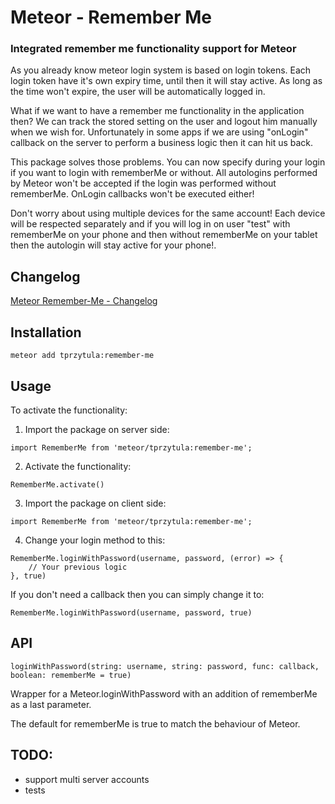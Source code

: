 # Meteor - Remember Me
### Integrated remember me functionality support for Meteor


As you already know meteor login system is based on login tokens.
Each login token have it's own expiry time, until then it will stay active.
As long as the time won't expire, the user will be automatically logged in.

What if we want to have a remember me functionality in the application then?
We can track the stored setting on the user and logout him manually when we wish for.
Unfortunately in some apps if we are using "onLogin" callback on the server to 
perform a business logic then it can hit us back.

This package solves those problems. You can now specify during your login if you
want to login with rememberMe or without. All autologins performed by Meteor won't
be accepted if the login was performed without rememberMe. OnLogin callbacks won't be 
executed either!

Don't worry about using multiple devices for the same account! Each device will
be respected separately and if you will log in on user "test" with rememberMe on
your phone and then without rememberMe on your tablet then the autologin will stay
active for your phone!.

## Changelog
[Meteor Remember-Me - Changelog](./CHANGELOG.md)

## Installation

`meteor add tprzytula:remember-me`

## Usage

To activate the functionality:

1. Import the package on server side:

```
import RememberMe from 'meteor/tprzytula:remember-me';
```

2. Activate the functionality:

```
RememberMe.activate()
```

3. Import the package on client side:

```
import RememberMe from 'meteor/tprzytula:remember-me';
```

4. Change your login method to this:

```
RememberMe.loginWithPassword(username, password, (error) => {
    // Your previous logic
}, true)
```

If you don't need a callback then you can simply change it to:

```
RememberMe.loginWithPassword(username, password, true)
```

## API

`loginWithPassword(string: username, string: password, func: callback, boolean: rememberMe = true)`

Wrapper for a Meteor.loginWithPassword with an addition of rememberMe as a last parameter.

The default for rememberMe is true to match the behaviour of Meteor.


## TODO:
- support multi server accounts
- tests
